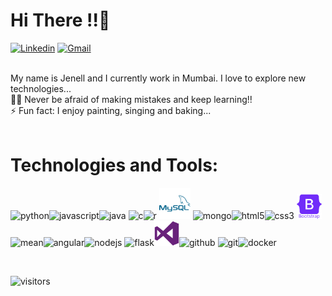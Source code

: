 
# Hi There !!👋


[![Linkedin](https://img.shields.io/badge/linkedin%20-%230077B5.svg?&style=for-the-badge&logo=linkedin&logoColor=white)](https://in.linkedin.com/in/jenell-mathias-028704145/)
   [![Gmail](https://img.shields.io/badge/gmail-D14836?&style=for-the-badge&logo=gmail&logoColor=white)](mailto:mathiasjenell@gmail.com)


 <br>
My name is Jenell and I currently work in Mumbai. I love to explore new technologies...<br />
👨‍💻 Never be afraid of making mistakes and keep learning!!<br />
⚡ Fun fact: I enjoy painting, singing and baking...<br />
<br>

# Technologies and Tools:


<img src=https://devicons.github.io/devicon/devicon.git/icons/python/python-original-wordmark.svg alt=python width="50" height="50"/><img src=https://devicons.github.io/devicon/devicon.git/icons/javascript/javascript-original.svg alt=javascript width="40" height="40"/><img src=https://devicons.github.io/devicon/devicon.git/icons/java/java-original.svg alt=java width="40" height="40"/>
<img src=https://cdn.iconscout.com/icon/free/png-512/c-programming-569564.png alt=c width="40" height="40"/><img src=https://www.r-project.org/logo/Rlogo.svg alt=r width="40" height="40"/> <img src=https://raw.githubusercontent.com/devicons/devicon/master/icons/mysql/mysql-plain-wordmark.svg alt=mysql width="50" height="50"/> <img src=https://cdn.iconscout.com/icon/free/png-512/mongodb-3-1175138.png alt=mongo width="40" height="40"/><img src=https://devicons.github.io/devicon/devicon.git/icons/html5/html5-original-wordmark.svg alt=html5 width="40" height="40"/><img src=https://devicons.github.io/devicon/devicon.git/icons/css3/css3-original-wordmark.svg alt=css3 width="40" height="40"/>  <img src=https://raw.githubusercontent.com/devicons/devicon/master/icons/bootstrap/bootstrap-plain-wordmark.svg alt=Bootstrap width="40" height="40"/> <img src=https://fiverr-res.cloudinary.com/images/t_main1,q_auto,f_auto,q_auto,f_auto/gigs/99155613/original/79f937c5151530bb1d9daf808b0ffafd633d8eca/create-web-app-using-angular-2-and-express.png alt=mean width="40" height="40"/><img src=  https://cms-assets.tutsplus.com/uploads/users/1251/posts/30092/preview_image/angular-logo.jpg alt=angular width="40" height="40"/><img src=https://devicons.github.io/devicon/devicon.git/icons/nodejs/nodejs-original.svg alt=nodejs width="40" height="40"/> <img src=https://miro.medium.com/max/438/1*0G5zu7CnXdMT9pGbYUTQLQ.png alt=flask width="40" height="40"/><img src=https://raw.githubusercontent.com/devicons/devicon/master/icons/visualstudio/visualstudio-plain.svg alt=vs-code width="40" height="40"/><img src=https://devicons.github.io/devicon/devicon.git/icons/github/github-original.svg alt=github width="40" height="40"/> <img src= https://git-scm.com/images/logos/downloads/Git-Icon-1788C.png alt=git width="40" height="40"/><img src= https://www.docker.com/sites/default/files/d8/2019-07/vertical-logo-monochromatic.png alt=docker width="40" height="40"/>

<!-- <div align="center">&nbsp;<img align="center" src="https://github-readme-stats.vercel.app/api?username=jmathiasj&show_icons=true" alt="jmathiasj" /></div> -->
<br>

![visitors](https://badges.pufler.dev/visits/jmathiasj/jmathiasj)
